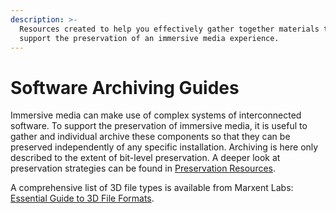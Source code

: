 ```yaml
---
description: >-
  Resources created to help you effectively gather together materials that will
  support the preservation of an immersive media experience.
---
```


# Software Archiving Guides

Immersive media can make use of complex systems of interconnected software. To support the preservation of immersive media, it is useful to gather and individual archive these components so that they can be preserved independently of any specific installation. Archiving is here only described to the extent of bit-level preservation. A deeper look at preservation strategies can be found in [Preservation Resources](broken-reference).&#x20;

A comprehensive list of 3D file types is available from Marxent Labs: [Essential Guide to 3D File Formats](https://www.marxentlabs.com/3d-file-formats/).
